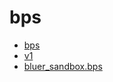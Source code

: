 # bps

- [bps](../../bluer_sandbox/docs/bps)
- [v1](./v1)
- [bluer_sandbox.bps](../../bluer_sandbox/docs/bps/)
